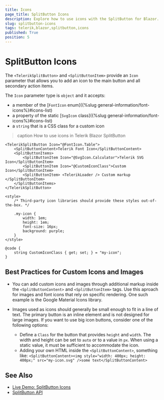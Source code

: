 ```yaml
---
title: Icons
page_title: SplitButton Icons
description: Explore how to use icons with the SplitButton for Blazor. See how you can add icons in the primary button and in the secondary action items. Revise the supported icon types that you can use.
slug: splitbutton-icons
tags: telerik,blazor,splitbutton,icons
published: True
position: 5
---
```


# SplitButton Icons

The `<TelerikSplitButton>` and `<SplitButtonItem>` provide an `Icon` parameter that allows you to add an icon to the main button and all secondary action items.

The `Icon` parameter type is `object` and it accepts:

* a member of the [`FontIcon` enum]({%slug general-information/font-icons%}#icons-list)
* a property of the static [`SvgIcon` class]({%slug general-information/font-icons%}#icons-list)
* a `string` that is a CSS class for a custom icon

>caption How to use icons in Telerik Blazor SplitButton

````CSHTML
<TelerikSplitButton Icon="@FontIcon.Table">
    <SplitButtonContent>Telerik Font Icon</SplitButtonContent>
    <SplitButtonItems>
        <SplitButtonItem Icon="@SvgIcon.Calculator">Telerik SVG Icon</SplitButtonItem>
        <SplitButtonItem Icon="@CustomIconClass">Custom Icon</SplitButtonItem>
        <SplitButtonItem> <TelerikLoader /> Custom markup </SplitButtonItem>
    </SplitButtonItems>
</TelerikSplitButton>

<style>
    /* Third-party icon libraries should provide these styles out-of-the-box. */

    .my-icon {
        width: 1em;
        height: 1em;
        font-size: 16px;
        background: purple;
    }
</style>

@code {
    string CustomIconClass { get; set; } = "my-icon";
}
````

## Best Practices for Custom Icons and Images

* You can add custom icons and images through additional markup inside the `<SplitButtonContent>` and `<SplitButtonItem>` tags. Use this aproach for images and font icons that rely on specific rendering. One such example is the Google Material Icons library.

* Images used as icons should generally be small enough to fit in a line of text. The primary button is an inline element and is not designed for large images. If you want to use big icon buttons, consider one of the following options:

    * Define a `Class` for the button that provides `height` and `width`. The width and height can be set to `auto` or to a value in `px`. When using a static value, it must be sufficient to accommodate the icon.
    * Adding your own HTML inside the `<SplitButtonContent>`, something like: `<SplitButtonContent><img style="width: 400px; height: 400px;" src="my-icon.svg" />some text</SplitButtonContent>`

## See Also

* [Live Demo: SplitButton Icons](https://demos.telerik.com/blazor-ui/splitbutton/overview)
* [SplitButton API](/blazor-ui/api/Telerik.Blazor.Components.TelerikSplitButton)
